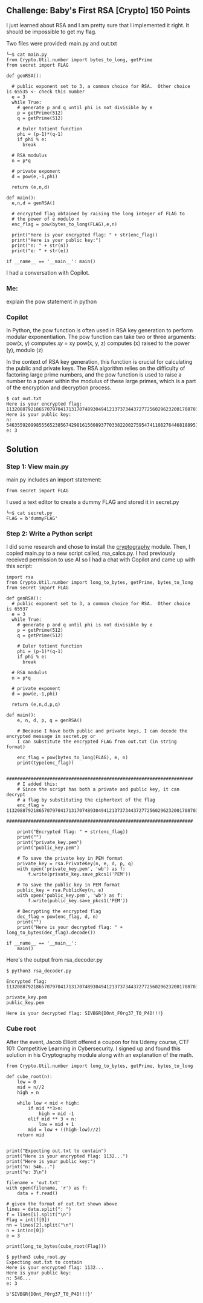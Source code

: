 ## Challenge: Baby's First RSA [Crypto] 150 Points

I just learned about RSA and I am pretty sure that I implemented it right. It should be impossible to get my flag.

Two files were provided:  main.py and out.txt

```
└─$ cat main.py         
from Crypto.Util.number import bytes_to_long, getPrime
from secret import FLAG

def genRSA():

  # public exponent set to 3, a common choice for RSA.  Other choice is 65535 <- check this number
  e = 3
  while True:
    # generate p and q until phi is not divisible by e
    p = getPrime(512)
    q = getPrime(512)

    # Euler totient function
    phi = (p-1)*(q-1)
    if phi % e:
      break

  # RSA modulus
  n = p*q

  # private exponent
  d = pow(e,-1,phi)

  return (e,n,d)
  
def main():
  e,n,d = genRSA()

  # encrypted flag obtained by raising the long integer of FLAG to
  # the power of e modulo n
  enc_flag = pow(bytes_to_long(FLAG),e,n)

  print("Here is your encrypted flag: " + str(enc_flag))
  print("Here is your public key:")
  print("n: " + str(n))
  print("e: " + str(e))

if __name__ == '__main__': main()
```

I had a conversation with Copilot.
### Me:  
explain the pow statement in python
### Copilot
In Python, the pow function is often used in RSA key generation to perform modular exponentiation. The pow function can take two or three arguments: 
pow(x, y) computes 𝑥𝑦 = xy
pow(x, y, z) computes (x) raised to the power (y), modulo (z)

In the context of RSA key generation, this function is crucial for calculating the public and private keys. The RSA algorithm relies on the difficulty of factoring large prime numbers, and the pow function is used to raise a number to a power within the modulus of these large primes, which is a part of the encryption and decryption process.


```
$ cat out.txt
Here is your encrypted flag: 11320887921865707970417131707489304941213737344372772560296232001708703523599042195968223212365109776754039820465372975539526543057079098227551678593290445701559045011482149948708333749562432591623529530280037
Here is your public key:
n: 54635592099855565238567429816156089377033822002759547411082764468188951140701492941799814994802894116863539008046955775901349438057474600774506026999322449088884781059206427090047834145264757894872328436141156254487939678497662258017309980269148722038770041654103035346970408674206071958598445348607191506511
e: 3
```

## Solution
### Step 1: View main.py
main.py includes an import statement: 
```
from secret import FLAG
```
I used a text editor to create a dummy FLAG and stored it in secret.py
```
└─$ cat secret.py  
FLAG = b'dummyFLAG'
```
### Step 2: Write a Python script
I did some research and chose to install the [cryptography](https://pypi.org/project/cryptography/) module.  Then, I copied main.py to a new script called, rsa_calcs.py.  I had previously received permission to use AI so I had a chat with Copilot and came up with this script:
```
import rsa
from Crypto.Util.number import long_to_bytes, getPrime, bytes_to_long
from secret import FLAG

def genRSA():
  # public exponent set to 3, a common choice for RSA.  Other choice is 65537
  e = 3
  while True:
    # generate p and q until phi is not divisible by e
    p = getPrime(512)
    q = getPrime(512)

    # Euler totient function
    phi = (p-1)*(q-1)
    if phi % e:
      break

  # RSA modulus
  n = p*q

  # private exponent
  d = pow(e,-1,phi)

  return (e,n,d,p,q)

def main():
    e, n, d, p, q = genRSA()

    # Because I have both public and private keys, I can decode the encrypted message in secret.py or
    I can substitute the encrypted FLAG from out.txt (in string format)
    
    enc_flag = pow(bytes_to_long(FLAG), e, n)
    print(type(enc_flag))

    #####################################################################
    # I added this:
    # Since the script has both a private and public key, it can decrypt
    # a flag by substituting the ciphertext of the flag
    enc_flag = 11320887921865707970417131707489304941213737344372772560296232001708703523599042195968223212365109776754039820465372975539526543057079098227551678593290445701559045011482149948708333749562432591623529530280037
    #####################################################################

    print("Encrypted flag: " + str(enc_flag))
    print("")
    print("private_key.pem")
    print("public_key.pem")

    # To save the private key in PEM format
    private_key = rsa.PrivateKey(n, e, d, p, q)
    with open('private_key.pem', 'wb') as f:
        f.write(private_key.save_pkcs1('PEM'))

    # To save the public key in PEM format
    public_key = rsa.PublicKey(n, e)
    with open('public_key.pem', 'wb') as f:
        f.write(public_key.save_pkcs1('PEM'))

    # Decrypting the encrypted flag
    dec_flag = pow(enc_flag, d, n)
    print("")
    print("Here is your decrypted flag: " + long_to_bytes(dec_flag).decode())

if __name__ == '__main__':
    main()
```
Here's the output from rsa_decoder.py
```
$ python3 rsa_decoder.py                           

Encrypted flag: 11320887921865707970417131707489304941213737344372772560296232001708703523599042195968223212365109776754039820465372975539526543057079098227551678593290445701559045011482149948708333749562432591623529530280037

private_key.pem
public_key.pem

Here is your decrypted flag: SIVBGR{D0nt_F0rg37_T0_P4D!!!}
```

### Cube root
After the event, Jacob Elliott offered a coupon for his Udemy course, CTF 101: Competitive Learning in Cybersecurity.  I signed up and found this solution in his Cryptography module along with an explanation of the math.

```
from Crypto.Util.number import long_to_bytes, getPrime, bytes_to_long

def cube_root(n):
    low = 0
    mid = n//2
    high = n

    while low < mid < high:
        if mid **3>n:
            high = mid -1
        elif mid ** 3 < n:
            low = mid + 1
        mid = low + ((high-low)//2)
    return mid


print("Expecting out.txt to contain")
print("Here is your encrypted flag: 1132...")
print("Here is your public key:")
print("n: 546...")
print("e: 3\n")

filename = 'out.txt'
with open(filename, 'r') as f:
    data = f.read()

# given the format of out.txt shown above
lines = data.split(": ")
f = lines[1].split("\n")
Flag = int(f[0])
nn = lines[2].split("\n")
n = int(nn[0])
e = 3

print(long_to_bytes(cube_root(Flag)))
```
```
$ python3 cube_root.py                             
Expecting out.txt to contain
Here is your encrypted flag: 1132...
Here is your public key:
n: 546...
e: 3

b'SIVBGR{D0nt_F0rg37_T0_P4D!!!}'
```
